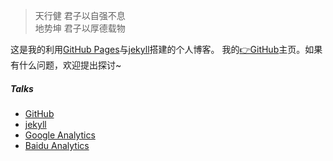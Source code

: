 > 天行健 君子以自强不息  
> 地势坤 君子以厚德载物

这是我的利用[GitHub Pages](https://pages.github.com/)与[jekyll](http://jekyll.com.cn/")搭建的个人博客。
我的[👉GitHub](https://github.com/ZhangWeiSep/zhangweisep.github.io)主页。如果有什么问题，欢迎提出探讨~


##### Talks

- [GitHub](https://github.com/Lengxiaobing)
- [jekyll](http://jekyll.com.cn/)
- [Google Analytics](https://analytics.google.com/analytics)
- [Baidu Analytics](https://tongji.baidu.com/web/27361073/overview/index?siteId=13092295)

